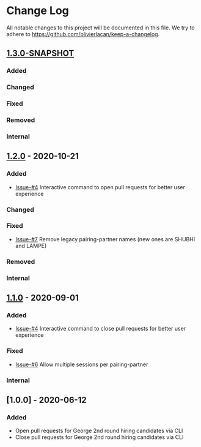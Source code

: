 # Change Log
All notable changes to this project will be documented in this file. We try to 
adhere to https://github.com/olivierlacan/keep-a-changelog.

## [1.3.0-SNAPSHOT] 

### Added       

### Changed     

### Fixed       

### Removed     

### Internal    

## [1.2.0] - 2020-10-21

### Added
- [Issue-#4] Interactive command to open pull requests for better user experience

### Changed

### Fixed
- [Issue-#7] Remove legacy pairing-partner names (new ones are SHUBHI and LAMPE)

### Removed

### Internal

## [1.1.0] - 2020-09-01

### Added
- [Issue-#4] Interactive command to close pull requests for better user experience

### Fixed
- [Issue-#6] Allow multiple sessions per pairing-partner

### Internal

## [1.0.0] - 2020-06-12

### Added
- Open pull requests for George 2nd round hiring candidates via CLI
- Close pull requests for George 2nd round hiring candidates via CLI

[1.3.0-SNAPSHOT]: https://github.beeone.at/George/georgebackend/compare/release-1.2.0...master
[1.2.0]: https://github.beeone.at/George/georgebackend/compare/release-1.1.0...release-1.2.0
[1.1.0]: https://github.beeone.at/George/georgebackend/compare/release-1.0.0...release-1.1.0
[Issue-#4]: https://github.com/ClausPolanka/github-pr-factory/issues/4
[Issue-#6]: https://github.com/ClausPolanka/github-pr-factory/issues/6
[Issue-#7]: https://github.com/ClausPolanka/github-pr-factory/issues/7
